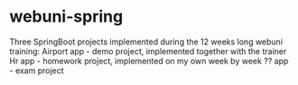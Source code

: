 # webuni-spring
Three SpringBoot projects implemented during the 12 weeks long webuni training:
Airport app - demo project, implemented together with the trainer
Hr app - homework project, implemented on my own week by week
?? app - exam project
